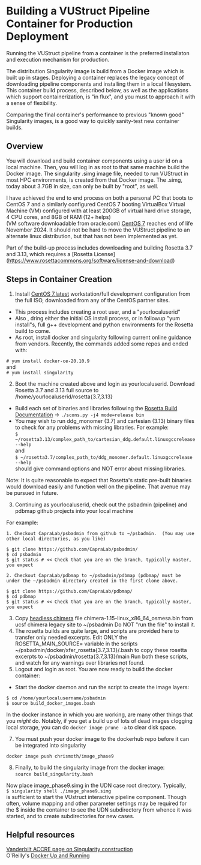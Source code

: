 # Building a VUStruct Pipeline Container for Production Deployment
Running the VUStruct pipeline from a container is the preferred installaton and execution mechanism for production.

The distribution Singularity image is build from a Docker image which is built up in stages.  Deploying a container replaces the legacy concept of downloading
pipeline components and installing them in a local filesystem.  This container build process, described below, as well as the applications which support containerization, 
is "in flux", and you must to approach it with a sense of flexibility.

Comparing the final container's performance to previous "known good" Singularity images, is a good way to quickly sanity-test new container builds.

## Overview
You will download and build container components using a user id on a local machine.  Then, you will log in
as root to that same machine build the Docker image.  The singularity .simg image file, needed to run VUStruct in most HPC environments, 
is created from that Docker image.  The .simg, today about 3.7GB in size, can only be built by "root", as well.

I have achieved the end to end process on both a personal PC that boots to CentOS 7 and a similarly configured 
CentOS 7 booting VirtualBox Virtual Machine (VM) configured with at least 200GB of virtual hard drive storage, 4 CPU cores, and 8GB of RAM (12+ helps)   
(VM software downloadable from oracle.com)  [CentOS 7](https://www.centos.org/download/) reaches end of life November 2024.  It should not be hard to move the VUStruct pipeline to an alternate linux distribution, but that has not been implemented as yet.

Part of the build-up process includes downloading and building Rosetta 3.7 and 3.13, which requires a [Rosetta License]  (https://www.rosettacommons.org/software/license-and-download)

## Steps in Container Creation
1. Install [CentOS 7.latest](https://www.centos.org/download/) workstation/full development configuration from the full ISO, downloaded from any of the CentOS partner sites.
+ This process includes creating a root user, and a "yourlocaluserid"
+ Also , dring either the initial OS install process, or in followup "yum install"s, full g++ development and python environments for the Rosetta build to come.
+ As root, install docker and singularity following current online guidance from vendors.  Recently, the commands added some repos and ended with:

```# yum install docker-ce-20.10.9```  
and  
```# yum install singularity```


2. Boot the machine created above and login as yourlocaluserid.  Download Rosetta 3.7 and 3.13 full source to /home/yourlocaluserid/rosetta{3.7,3.13}
+ Build each set of binaries and libraries following the [Rosetta Build Documentation](https://www.rosettacommons.org/docs/latest/build_documentation/Build-Documentation) ->  ```./scons.py -j4 mode=release bin```  
+ You may wish to run ddg_monomer (3.7) and cartesian (3.13) binary files to check for any problems with missing libraries.  For example:  
```$ ~/rosetta3.13/complex_path_to/cartesian_ddg.default.linuxgccrelease --help```  
and  
```$ ~/rosetta3.7/complex_path_to/ddg_monomer.default.linuxgccrelease --help```  
should give command options and NOT error about missing libraries.

Note: It is quite reasonable to expect that Rosetta's static pre-built binaries would download easily and function well on the pipeline.  That avenue may be pursued in future.

3. Continuing as yourlocaluserid, check out the psbadmin (pipeline) and pdbmap github projects into your local machine

For example:

    1. Checkout CapraLab/psbadmin from github to ~/psbadmin.  (You may use other local directories, as you like)

```$ cd ~
$ git clone https://github.com/CapraLab/psbadmin/
$ cd psbadmin
$ git status # << Check that you are on the branch, typically master, you expect
```

    2. Checkout CapraLab/pdbmap to ~/psbadmin/pdbmap (pdbmap/ must be under the ~/psbadmin directory created in the first clone above.

```$ cd ~/psbadmin # << you may already be there.  This should be the same psbadmin directory from the above step.
$ git clone https://github.com/CapraLab/pdbmap/
$ cd pdbmap
$ git status # << Check that you are on the branch, typically master, you expect
```

3) Copy [headless chimera](https://www.cgl.ucsf.edu/chimera/download.html) file chimera-1.15-linux_x86_64_osmesa.bin from ucsf chimera legacy site to ~/psbadmin  Do NOT "run the file" to install it.
4) The rosetta builds are quite large, and scripts are provided here to transfer only needed excerpts.  Edit ONLY the ROSETTA_MAIN_SOURCE= variable in the scripts ~/psbadmin/docker/xfer_rosetta{3.7,3.13}/.bash to copy these rosetta excerpts to ~/psbadmin/rosetta{3.7,3.13}/main  Run both these scripts, and watch for any warnings over libraries not found.
5) Logout and login as root.  You are now ready to build the docker container:
+ Start the docker daemon and run the script to create the image layers:
```$ systemctl start docker
$ cd /home/yourlocalusername/psbadmin
$ source build_docker_images.bash
```

In the docker instance in which you are working, are many other things that you _might_ do.  Notably, if you get a build up of lots of dead images clogging local storage, you can do ```docker image prune -a``` to clear disk space.

7) You must push your docker image to the dockerhub repo before it can be integrated into singularity
```
docker image push chrismoth/image_phase9
```

8) Finally, to build the singularity image from the docker image:  
```source build_singularity.bash```

Now place image_phase9.simg in the UDN case root directory.  Typically,  
``` $ singularity shell ./image_phase9.simg ```  
is sufficient to start the VUstruct interactive pipeline component.  Though often, volume mapping and other parameter settings may be required for the $ inside the container to see the UDN subdirectory from whence it was started, and to create subdirectories for new cases.


## Helpful resources
[Vanderbilt ACCRE page on Singularity construction](https://www.vanderbilt.edu/accre/documentation/singularity/)  
O'Reilly's [Docker Up and Running](https://www.amazon.com/Docker-Shipping-Reliable-Containers-Production/dp/1492036730/)

